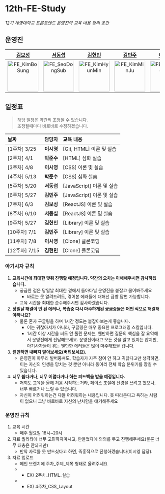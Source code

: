 # 12th-FE-Study
*12기 계명대학교 프론트엔드 운영진의 교육 내용 정리 공간*

## 운영진
|[김보성](https://github.com/NangManBo)|[서동섭](https://github.com/jihukimme)|[김현민](https://github.com/baekggum)|[김민주](https://github.com/minzzn)|[이시영](https://github.com/krsy0411)| [박준수](https://github.com/Parkjunsu123)|
|:---:|:---:|:---:|:---:|:---:|:---:|
|<img src="https://avatars.githubusercontent.com/u/124684536?v=4" alt="FE_KimBoSung" width="100" height="100"/>|<img src="https://avatars.githubusercontent.com/u/105368619?v=4" alt="FE_SeoDongSub" width="100" height="100"/>|<img src="https://avatars.githubusercontent.com/u/49273517?v=4" alt="FE_KimHyunMin" width="100" height="100"/>|<img src="https://avatars.githubusercontent.com/u/97500865?v=4" alt="FE_KimMinJu" width="100" height="100"/>|<img src="https://avatars.githubusercontent.com/u/90031820?v=4" alt="FE_LeeSiYoung" width="100" height="100"/>|<img src="https://avatars.githubusercontent.com/u/75600138?v=4" alt="FE_ParkJunSu" width="100" height="100"/>|

## 일정표
> 해당 일정은 약간씩 조정될 수 있습니다.     
> 조정될때마다 바로바로 수정하겠습니다.      

| 날짜         | 담당자     | 교육 내용                 |
|:------------|:---------|:----------------------- |
|[1주차] 3/25   | **이시영** | [Git, HTML] 이론 및 실습   |
|[2주차] 4/1   | **박준수** | [HTML] 심화 실습          |
|[3주차] 4/8  | **이시영** | [CSS] 이론 및 실습         |
|[4주차] 5/13  | **박준수** | [CSS] 심화 실습           |
|[5주차] 5/20  | **서동섭** | [JavaScript] 이론 및 실습  |
|[6주차] 5/27 | **김민주** | [JavaScript] 이론 및 실습  |
|[7주차] 6/3  | **김보성** | [ReactJS] 이론 및 실습     |
|[8주차] 6/10  | **서동섭** | [ReactJS] 이론 및 실습     |
|[9주차] 5/27  | **김현민** | [Library] 이론 및 실습     |
|[10주차] 7/1  | **김민주** | [Library] 이론 및 실습     |
|[11주차] 7/8 | **이시영** |  [Clone] 클론코딩           |
|[12주차] 7/15 | **김현민** | [Clone] 클론코딩           |

### 아기시자 규칙
1. **교육시간에 최대한 맞춰 진행할 예정입니다. 약간의 오차는 이해해주시면 감사하겠습니다.**
    * 궁금한 점은 당일날 최대한 곁에서 돌아다닐 운영진을 붙잡고 물어봐주세요
        * 바로는 못 알려드려도, 겪어본 에러들에 대해선 금방 답변 가능합니다.
    * 교육 시간을 최대한 준수해주시면 감사하겠습니다.
2. **당일날 해결이 안 된 에러나, 복습중 다시 마주하게된 궁금증들은 어떤 식으로 해결해야하나요?**
    * 물론 혼자 구글링을 하며 1시간 정도는 붙잡아보는게 좋습니다.
        * 이는 귀찮아서가 아니라, 구글링은 매우 중요한 프로그래밍 스킬입니다.
        * 1시간 이상 시간을 써도 안 풀린 문제는, 웬만하면 질문의 핵심을 잘 요약해서 운영진에게 전달해보세요. 운영진이라고 모든 것을 알고 있지는 않지만, 아기사자들이 겪는 웬만한 에러들은 많이 마주해봤을 겁니다.
3. **웬만하면 내빼지 말아보세요(버텨보세요).**
    * 운영진이 아무리 발버둥쳐도, 학습자가 자주 참여 안 하고 귀찮다고만 생각하면, 이는 자신의 인생을 망치는 것 뿐만 아니라 동아리 전체 학습 분위기를 망칠 수 있습니다.
4. **너무 쉽다거나, 너무 어렵다거나 하는 피드백을 받을 예정입니다.**
    * 저희도 교육을 올해 처음 시작하는거라, 페이스 조절에 신경을 쓰려고 했으나, 너무 빠르거나 느릴 수 있습니다.
    * 자신이 어려워하는건 다들 어려워하는 내용입니다. 못 따라온다고 욕하는 사람이 없으니 그냥 바로바로 자신의 난처함을 얘기해주세요

### 운영진 규칙
1. 교육 시간
    * 매주 월요일 18시~20시
2. 자료 퀄리티에 너무 고민하지마시고, 만들었다에 의의를 두고 진행해주세요(물론 너무 대충은 안되지만)
    * 만약 자료를 못 만드셨다고 하면, 즉흥적으로 진행하겠습니다(이시영 담당).
3. 자료 업로드
   * 메인 브랜치에 주차_주제_제목 형태로 올려주세요
   * * EX) 2주차_HTML_실습
   * * EX) 4주차_CSS_Layout
